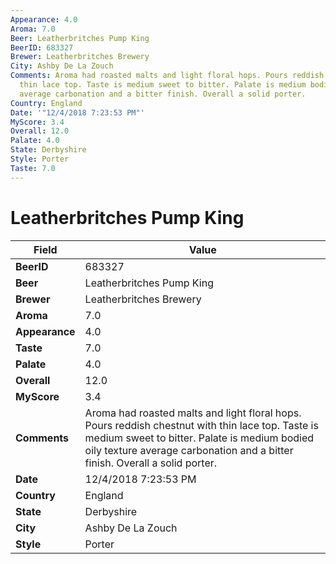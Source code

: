 ```yaml
---
Appearance: 4.0
Aroma: 7.0
Beer: Leatherbritches Pump King
BeerID: 683327
Brewer: Leatherbritches Brewery
City: Ashby De La Zouch
Comments: Aroma had roasted malts and light floral hops. Pours reddish chestnut with
  thin lace top. Taste is medium sweet to bitter. Palate is medium bodied oily texture
  average carbonation and a bitter finish. Overall a solid porter.
Country: England
Date: '"12/4/2018 7:23:53 PM"'
MyScore: 3.4
Overall: 12.0
Palate: 4.0
State: Derbyshire
Style: Porter
Taste: 7.0
---
```


# Leatherbritches Pump King

| Field         | Value |
|---------------|-------|
| **BeerID** | 683327 |
| **Beer** | Leatherbritches Pump King |
| **Brewer** | Leatherbritches Brewery |
| **Aroma** | 7.0 |
| **Appearance** | 4.0 |
| **Taste** | 7.0 |
| **Palate** | 4.0 |
| **Overall** | 12.0 |
| **MyScore** | 3.4 |
| **Comments** | Aroma had roasted malts and light floral hops. Pours reddish chestnut with thin lace top. Taste is medium sweet to bitter. Palate is medium bodied oily texture average carbonation and a bitter finish. Overall a solid porter. |
| **Date** | 12/4/2018 7:23:53 PM |
| **Country** | England |
| **State** | Derbyshire |
| **City** | Ashby De La Zouch |
| **Style** | Porter |
